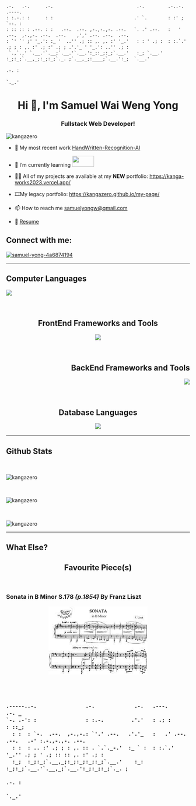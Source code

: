 ```
.-.   .-.      .-.                                .-.         .-..-.                          .----.                 
: :.-.: :      : :                               .' `.        : :' ;                          `--. :                 
: :: :: : .--. : :   .--.  .--. ,-.,-.,-. .--.   `. .' .--.   :   '  .--.  ,-.,-. .--.  .--.    ,',' .--. .--.  .--. 
: `' `' ;' '_.': :_ '  ..'' .; :: ,. ,. :' '_.'   : : ' .; :  : :.`.' .; ; : ,. :' .; :' .; ; .'.'_ ' '_.': ..'' .; :
 `.,`.,' `.__.'`.__;`.__.'`.__.':_;:_;:_;`.__.'   :_; `.__.'  :_;:_;`.__,_;:_;:_;`._. ;`.__,_;:____;`.__.':_;  `.__.'
                                                                                  .-. :                              
                                                                                  `._.'                              
```

<h1 align="center">Hi 👋, I'm Samuel Wai Weng Yong</h1>
<h3 align="center">Fullstack Web Developer!</h3>

<p align="left"> <img src="https://komarev.com/ghpvc/?username=kangazero&label=Profile%20views&color=0e75b6&style=flat" alt="kangazero" /> </p>

- 🔭 My most recent work [HandWritten-Recognition-AI](https://github.com/KangaZero/Handwritten-Recognition-AI)

<!-- <details> 
 
 <summary>Loading state</summary>

 <p align="center">
  <img src="https://user-images.githubusercontent.com/107836643/214600599-ebd2df76-f62e-47d9-a21f-3b58321a223a.gif" alt="Loading-state" />
</p>
 

 </details>

<details> 
 
 <summary>Login page</summary>

  <p align="center">
   <img src="https://user-images.githubusercontent.com/107836643/214598506-17c43b2e-1601-42ce-8f0d-e016d7e3dfb7.gif" alt="Login-page" />
  </p> -->

 
 </details>

- 🌱 I’m currently learning <a href="https://skillicons.dev">
    <img src="https://skillicons.dev/icons?i=python,cpp" height="30" width="60"/>
  </a>

- 👨‍💻 All of my projects are available at my <strong>NEW</strong> portfolio: <a href="https://kanga-works2023.vercel.app/" target="_blank" rel="noreferrer">https://kanga-works2023.vercel.app/</a>
- 🎞️My legacy portfolio: <a href="https://kangazero.github.io/my-page/" target="_blank" rel="noreferrer">https://kangazero.github.io/my-page/</a>

- 📫 How to reach me [samuelyongw@gmail.com](mailto:samuelyongw@gmail.com)
- 📝 <a href="https://docs.google.com/document/d/1IWM_jF50C-1sEABgcbTQ-xtmE5iRX5se53hjQAWnRzY/edit?usp=sharing" target="blank" rel="noreferrer">Resume</a>

<h2 align="left">Connect with me:</h2>
<p align="left">
 
<a href="https://www.linkedin.com/in/samuel-wai-weng-yong-4a6874194/" target="_blank"><img align="center" src="https://skillicons.dev/icons?i=linkedin" alt="samuel-yong-4a6874194" /></a>
</p>

<hr>

<h2 align="left">Computer Languages</h2>
<p align="left">
  <a href="https://skillicons.dev">
    <img src="https://skillicons.dev/icons?i=js,ts,html,css,python,regex" />
  </a>
</p>

<br>

<h2 align="center">FrontEnd Frameworks and Tools</h2>
<p align="center">
  <a href="https://skillicons.dev">
    <img src="https://skillicons.dev/icons?i=react,next,tailwind,bootstrap,styledcomponents,graphql,jquery,svg" />
  </a>
</p>

<br>

<h2 align="right">BackEnd Frameworks and Tools</h2>
<p align="right">
  <a href="https://skillicons.dev">
    <img src="https://skillicons.dev/icons?i=express,apollo,graphql,jest,nodejs,webpack,flask,tensorflow" />
  </a>
</p>

<br>

<h2 align="center">Database Languages</h2>
<p align="center">
  <a href="https://skillicons.dev">
    <img src="https://skillicons.dev/icons?i=mongodb,mysql" />
  </a>
</p>


<hr>

## Github Stats

<br>
    <p>
        <img 
        align="center" 
        src="https://github-readme-stats.vercel.app/api?username=kangazero&show_icons=true&theme=radical" 
        alt="kangazero" />
    </p>
<br>
    <p>
        <img 
        align="center" 
        src="https://github-readme-stats.vercel.app/api/top-langs?username=kangazero&show_icons=true&locale=en&layout=compact&theme=radical" 
        alt="kangazero" />
    </p>
<br>
    <p>
        <img 
        align="center" 
        src="https://github-readme-streak-stats.herokuapp.com/?user=kangazero&theme=radical" alt="kangazero" />
    </p>

<hr>

## What Else?

<h2 align="center">Favourite Piece(s)</h2>

<br>

<h3>Sonata in B Minor S.178 <i>(p.1854)</i> By <strong>Franz Liszt</strong>
 
 <br>

 <p align="center">
  <img 
  src=".\assets\sonatainB.jpg"
  alt="Sonata-in-B-minor" />
 </p>
                      
                  

<br>


<br>

```
.-----..-.                .-.             .-.   .---.                 .-. _             
`-. .-': :                : :.-.         .'.'   : .; :                : ::_;            
  : :  : `-.  .--.  ,-.,-.: `'.' .--.   .'.'_   :   .' .--.  .--.   .-' :.-.,-.,-. .--. 
  : :  : .. :' .; ; : ,. :: . `.`._-.'  :_ ` :  : :.`.' '_.'' .; ; ' .; :: :: ,. :' .; :
  :_;  :_;:_;`.__,_;:_;:_;:_;:_;`.__.'    :_:   :_;:_;`.__.'`.__,_;`.__.':_;:_;:_;`._. ;
                                                                                   .-. :
                                                                                   `._.'
```
